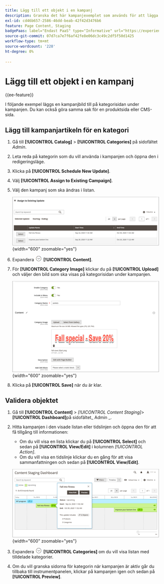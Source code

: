 ```yaml
---
title: Lägg till ett objekt i en kampanj
description: Granska det här kampanjexemplet som används för att lägga till en kampanjbild på kategorisidan under kampanjen.
exl-id: cd46b657-2586-46dd-beab-42f42d3476b6
feature: Page Content, Staging
badgePaas: label="Endast PaaS" type="Informative" url="https://experienceleague.adobe.com/en/docs/commerce/user-guides/product-solutions" tooltip="Gäller endast Adobe Commerce i molnprojekt (Adobe-hanterad PaaS-infrastruktur) och lokala projekt."
source-git-commit: 07d7ca7e7f6af42fe8e06dc3c49c2df5f50d1425
workflow-type: tm+mt
source-wordcount: '228'
ht-degree: 0%

---
```


# Lägg till ett objekt i en kampanj

{{ee-feature}}

I följande exempel läggs en kampanjbild till på kategorisidan under kampanjen. Du kan också göra samma sak för en produktsida eller CMS-sida.

## Lägg till kampanjartikeln för en kategori

1. Gå till **[!UICONTROL Catalog]** > **[!UICONTROL Categories]** på sidofältet _Admin_.

1. Leta reda på kategorin som du vill använda i kampanjen och öppna den i redigeringsläge.

1. Klicka på **[!UICONTROL Schedule New Update]**.

1. Välj **[!UICONTROL Assign to Existing Campaign]**.

1. Välj den kampanj som ska ändras i listan.

   ![Tilldela till en befintlig kampanj](./assets/content-staging-assign-to-existing-campaign.png){width="600" zoomable="yes"}

1. Expandera ![Expansionsväljaren](../assets/icon-display-expand.png) **[!UICONTROL Content]**.

1. För **[!UICONTROL Category Image]** klickar du på **[!UICONTROL Upload]** och väljer den bild som ska visas på kategorisidan under kampanjen.

   ![Lägger till en kategoribild](./assets/content-staging-existing-category-image.png){width="600" zoomable="yes"}

1. Klicka på **[!UICONTROL Save]** när du är klar.

## Validera objektet

1. Gå till **[!UICONTROL Content]** > _[!UICONTROL Content Staging]_>**[!UICONTROL Dashboard]**&#x200B;på sidofältet_ Admin _.

1. Hitta kampanjen i den visade listan eller tidslinjen och öppna den för att få tillgång till informationen:

   - Om du vill visa en lista klickar du på **[!UICONTROL Select]** och sedan på **[!UICONTROL View/Edit]** i kolumnen _[!UICONTROL Action]_.
   - Om du vill visa en tidslinje klickar du en gång för att visa sammanfattningen och sedan på **[!UICONTROL View/Edit]**.

   ![Kampanjinformation](./assets/content-staging-dashboard-summary.png){width="600" zoomable="yes"}

1. Expandera ![Expansionsväljaren](../assets/icon-display-expand.png) **[!UICONTROL Categories]** om du vill visa listan med tilldelade kategorier.

1. Om du vill granska sidorna för kategorin när kampanjen är aktiv går du tillbaka till instrumentpanelen, klickar på kampanjen igen och sedan på **[!UICONTROL Preview]**.

